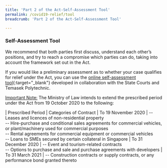 ```yaml
---
title: 'Part 2 of the Act-Self-Assessment Tool'
permalink: /covid19-relief/tool
breadcrumb: 'Part 2 of the Act-Self-Assessment Tool'

---
```


### Self-Assessment Tool ###

We recommend that both parties first discuss, understand each other’s positions, and try to reach a compromise which parties can do, taking into account the framework set out in the Act.

If you would like a preliminary assessment as to whether your case qualifies for relief under the Act, you can use the [online self-assessment tool](https://go.gov.sg/covid19-assessment-tool){:target="_blank"} developed in collaboration with the State Courts and Temasek Polytechnic.

<u>Important Note:</u> The Ministry of Law intends to extend the prescribed period under the Act from 19 October 2020 to the following: 

| Prescribed Period | Categories of Contract
| To 19 November 2020 | -- Leases and licences of non-residential property <br>-- Hire-purchase and conditional sales agreements for commercial vehicles, or plant/machinery used for commercial purposes <br>-- Rental agreements for commercial equipment or commercial vehicles <br>-- Loans to SMEs secured by certain collateral in Singapore
| To  31 December 2020 | -- Event and tourism-related contracts <br>-- Options to purchase and sale and purchase agreements with developers
| To 31 March 2021 | -- Construction contracts or supply contracts, or any performance bond granted thereto
